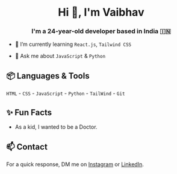 <h1 align="center">Hi 👋, I'm Vaibhav</h1>
<h3 align="center">I'm a 24-year-old developer based in India 🇮🇳 </h3>


- 🌱 I’m currently learning  `React.js`, `Tailwind CSS`

- 💬 Ask me about  `JavaScript` & `Python`

## 📦 Languages & Tools

`HTML` - `CSS` - `JavaScript` - `Python` - `TailWind` - `Git`
 
## ✨ Fun Facts 

- As a kid, I wanted to be a Doctor.

## 📫 Contact

 For a quick response, 
DM me on [Instagram](https://www.instagram.com/vaibhavdhok/) or [LinkedIn](https://www.linkedin.com/in/vaibhavdhok/). 
 


